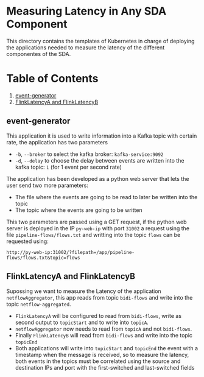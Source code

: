 # Measuring Latency in Any SDA Component

This directory contains the templates of Kubernetes in charge of deploying the applications needed to measure the latency of the different componentes of the SDA.

# Table of Contents

1. [event-generator](#event-generator)
2. [FlinkLatencyA and FlinkLatencyB](#flinklatencya-and-flinklatencyb)

## event-generator
This application it is used to write information into a Kafka topic with certain rate, the application has two parameters
- `-b`, `--broker` to select the kafka broker: `kafka-service:9092`
- `-d`, `--delay` to choose the delay between events are written into the kafka topic: `1` (for 1 event per second rate)

The application has been developed as a python web server that lets the user send two more parameters:
- The file where the events are going to be read to later be written into the topic
- The topic where the events are going to be written

This two parameters are passed using a GET request, if the python web server is deployed in the IP `py-web-ip` with port `31002` a request using the file `pipeline-flows/flows.txt` and writting into the topic `flows` can be requested using:
```
http://py-web-ip:31002/?filepath=/app/pipeline-flows/flows.txt&topic=flows
```

## FlinkLatencyA and FlinkLatencyB
Supossing we want to measure the Latency of the application `netflowAggregator`, this app reads from topic `bidi-flows` and write into the topic `netflow-aggregated`. 

- `FlinkLatencyA` will be configured to read from `bidi-flows`, write as second output to `topicStart` and to write into `topicA`.
- `netflowAggregator` now needs to read from `topicA` and not `bidi-flows`.
- Finally `FlinkLatencyB` will read from `bidi-flows` and write into the topic `topicEnd`
- Both applications will write into `topicStart` and `topicEnd` the event with a timestamp when the message is received, so to measure the latency, both events in the topics must be correlated using the source and destination IPs and port with the first-switched and last-switched fields
